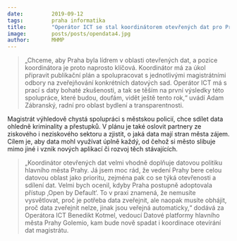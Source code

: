 ```yaml
---
date:         2019-09-12
tags:         praha informatika
title:        "Operátor ICT se stal koordinátorem otevřených dat pro Prahu"
image: 	      posts/posts/opendata4.jpg
author:       MHMP
---
```


> „Chceme, aby Praha byla lídrem v oblasti otevřených dat, a pozice koordinátora je proto naprosto klíčová. Koordinátor má za úkol připravit publikační plán a spolupracovat s jednotlivými magistrátními odbory na zveřejňování konkrétních datových sad. Operátor ICT má s prací s daty bohaté zkušenosti, a tak se těším na první výsledky této spolupráce, které budou, doufám, vidět ještě tento rok,“ uvádí Adam Zábranský, radní pro oblast bydlení a transparentnosti.

Magistrát výhledově chystá spolupráci s městskou policií, chce sdílet data ohledně kriminality a přestupků. V plánu je také oslovit partnery ze ziskového i neziskového sektoru a zjistit, o jaká data mají stran města zájem. Cílem je, aby data mohl využívat úplně každý, od čehož si město slibuje mimo jiné i vznik nových aplikací či rozvoj těch stávajících.

> „Koordinátor otevřených dat velmi vhodně doplňuje datovou politiku hlavního města Prahy. Já jsem moc rád, že vedení Prahy bere celou datovou oblast jako prioritu, zejména pak co se týká otevřenosti a sdílení dat. Velmi bych ocenil, kdyby Praha postupně adoptovala přístup ‚Open by Default‘. To v praxi znamená, že nemusíte vysvětlovat, proč je potřeba data zveřejnit, ale naopak musíte obhájit, proč data zveřejnit nelze, jinak jsou veřejná automaticky,“ dodává za Operátora ICT Benedikt Kotmel, vedoucí Datové platformy hlavního města Prahy Golemio, kam bude nově spadat i koordinace otevírání dat magistrátu.
